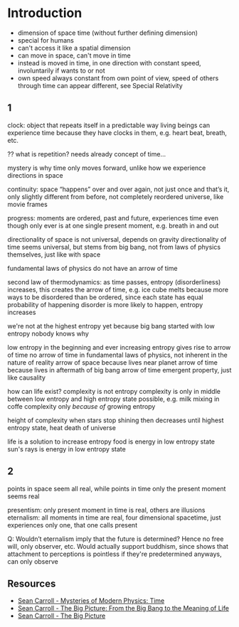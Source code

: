 # Introduction



- dimension of space time (without further defining dimension)
- special for humans
- can't access it like a spatial dimension
- can move in space, can't move in time
- instead is moved in time, in one direction with constant speed, involuntarily if wants to or not
- own speed always constant from own point of view, speed of others through time can appear different, see Special Relativity



## 1

clock: object that repeats itself in a predictable way
living beings can experience time because they have clocks in them, e.g. heart beat, breath, etc.

?? what is repetition? needs already concept of time...

mystery is why time only moves forward, unlike how we experience directions in space

continuity: space “happens” over and over again, not just once and that’s it, only slightly different from before, not completely reordered universe, like movie frames

progress: moments are ordered, past and future, experiences time even though only ever is at one single present moment, e.g. breath in and out

directionality of space is not universal, depends on gravity
directionality of time seems universal, but stems from big bang, not from laws of physics themselves, just like with space

fundamental laws of physics do not have an arrow of time

second law of thermodynamics: as time passes, entropy (disorderliness) increases, this creates the arrow of time, e.g. ice cube melts
because more ways to be disordered than be ordered, since each state has equal probability of happening disorder is more likely to happen, entropy increases 

we're not at the highest entropy yet because big bang started with low entropy
nobody knows why

low entropy in the beginning and ever increasing entropy gives rise to arrow of time
no arrow of time in fundamental laws of physics, not inherent in the nature of reality
arrow of space because lives near planet
arrow of time because lives in aftermath of big bang
arrow of time emergent property, just like causality

how can life exist? complexity is not entropy
complexity is only in middle between low entropy and high entropy state possible, e.g. milk mixing in coffe
complexity only *because of* growing entropy

height of complexity when stars stop shining
then decreases until highest entropy state, heat death of universe

life is a solution to increase entropy
food is energy in low entropy state
sun's rays is energy in low entropy state



## 2

points in space seem all real, while points in time only the present moment seems real

presentism: only present moment in time is real, others are illusions
eternalism: all moments in time are real, four dimensional spacetime, just experiences only one, that one calls present

Q: Wouldn’t eternalism imply that the future is determined? Hence no free will, only observer, etc. Would actually support buddhism, since shows that attachment to perceptions is pointless if they're predetermined anyways, can only observe



## Resources

- [Sean Carroll - Mysteries of Modern Physics: Time](https://www.thegreatcoursesplus.com/mysteries-of-modern-physics-time)
- [Sean Carroll - The Big Picture: From the Big Bang to the Meaning of Life](https://www.youtube.com/watch?v=2JsKwyRFiYY)
- [Sean Carroll - The Big Picture](https://www.youtube.com/watch?v=x26a-ztpQs8)
